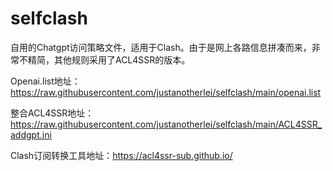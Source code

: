 # selfclash
自用的Chatgpt访问策略文件，适用于Clash。由于是网上各路信息拼凑而来，非常不精简，其他规则采用了ACL4SSR的版本。

Openai.list地址：https://raw.githubusercontent.com/justanotherlei/selfclash/main/openai.list

整合ACL4SSR地址：https://raw.githubusercontent.com/justanotherlei/selfclash/main/ACL4SSR_addgpt.ini

Clash订阅转换工具地址：https://acl4ssr-sub.github.io/
